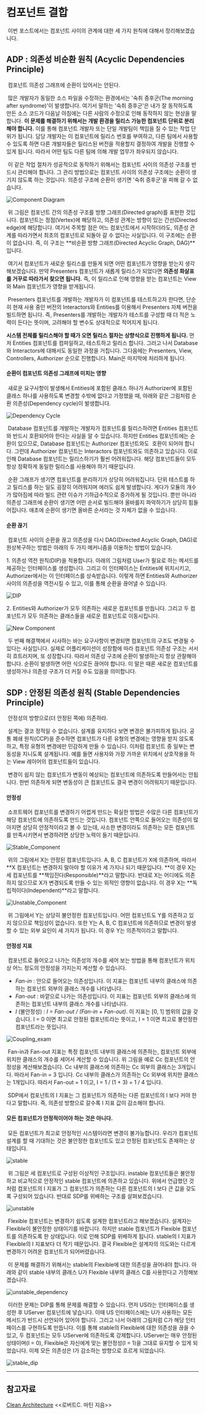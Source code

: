 # 컴포넌트 결합

 이번 포스트에서는 컴포넌트 사이의 관계에 대한 세 가지 원칙에 대해서 정리해보겠습니다.

## ADP : 의존성 비순환 원칙 (Acyclic Dependencies Principle)

 컴포넌트 의존성 그래프에 순환이 있어서는 안된다.

 많은 개발자가 동일한 소스 파일을 수정하는 환경에서는 '숙취 증후군(The morning after syndrome)'이 발생합니다. 여기서 말하는 '숙취 증후군'은 내가 잘 동작하도록 만든 소스 코드가 다음날 아침에는 다른 사람의 수정으로 인해 동작하지 않는 현상을 말합니다. **이 문제를 해결하기 위해서는 개발 환경을 릴리스 가능한 컴포넌트 단위로 분리해야 합니다.** 이를 통해 컴포넌트 개발자 또는 단일 개발팀이 책임을 질 수 있는 작업 단위가 됩니다. 담당 개발자는 이 컴포넌트에 릴리스 번호를 부여하고, 다른 팀에서 사용할 수 있도록 하면 다른 개발자들은 릴리스된 버전을 적용할지 결정하여 개발을 진행할 수 있게 됩니다. 따라서 어떤 팀도 다른 팀에 의해 개발 업무가 좌우되지 않습니다.

 이 같은 작업 절차가 성공적으로 동작하기 위해서는 컴포넌트 사이의 의존성 구조를 반드시 관리해야 합니다. 그 관리 방법으로는 컴포넌트 사이의 의존성 구조에는 순환이 생기지 않도록 하는 것입니다. 의존성 구조에 순환이 생기면 '숙취 증후군'을 피해 갈 수 없습니다.

![Component Diagram](./images/component_diagram.png)

 위 그림은 컴포넌트 간의 의존성 구조를 방향 그래프(Directed graph)를 표현한 것입니다. 컴포넌트는 정점(Vertex)에 해당하고, 의존성 관계는 방향이 있는 간선(Directed edge)에 해당합니다. 여기서 주목할 점은 어느 컴포넌트에서 시작하더라도, 의존성 관계를 따라가면서 최초의 컴포넌트로 되돌아 갈 수 없다는 사실입니다. 이 구조에는 순환이 없습니다. 즉, 이 구조는 **비순환 방향 그래프(Directed Acyclic Graph, DAG)**입니다.

 여기서 컴포넌트가 새로운 릴리스를 만들게 되면 어떤 컴포넌트가 영향을 받는지 생각해보겠습니다. 만약 Presenters 컴포넌트가 새롭게 릴리스가 되었다면 **의존성 화살표를 거꾸로 따라가서 찾으면 됩니다.** 즉, 이 릴리스로 인해 영향을 받는 컴포넌트는 View와 Main 컴포넌트가 영향을 받게됩니다.

 Presenters 컴포넌트를 개발하는 개발자가 이 컴포넌트를 테스트하고자 한다면, 단순히 현재 사용 중인 버전의 Interactors와 Entities를 이용해서 Presenters 자체 버전을 빌드하면 됩니다. 즉, Presenters를 개발하는 개발자가 테스트를 구성할 때 더 적은 노력이 든다는 뜻이며, 고려해야 할 변수도 상대적으로 적어지게 됩니다.

**시스템 전체를 릴리스해야 할 때가 오면 릴리스 절차는 상향식으로 진행하게 됩니다.** 먼저 Entities 컴포넌트를 컴파일하고, 테스트하고 릴리스 합니다. 그러고 나서 Database와 Interactors에 대해서도 동일한 과정을 거칩니다. 그다음에는 Presenters, View, Controllers, Authorizer 순으로 진행합니다. Main은 마지막에 처리하게 됩니다.

#### 순환이 컴포넌트 의존성 그래프에 미치는 영향

 새로운 요구사항이 발생해서 Entities에 포함된 클래스 하나가 Authorizer에 포함된 클래스 하나를 사용하도록 변경할 수밖에 없다고 가정했을 때, 아래와 같은 그림처럼 순환 의존성(Dependency cycle)이 발생합니다.

![Dependency Cycle](./images/dependency_cycle.png)

 Database 컴포넌트를 개발하는 개발자가 컴포넌트를 릴리스하려면 Entities 컴포넌트와 반드시 호환되어야 한다는 사실을 알 수 있습니다. 하지만 Entities 컴포넌트에는 순환이 있으므로, Database 컴포넌트는 Authorizer 컴포넌트와도  호환이 되어야 합니다. 그런데 Authorizer 컴포넌트는 Interactors 컴포넌트와도 의존하고 있습니다. 이로 인해 Database 컴포넌트는 릴리스하기가 훨씬 어려워집니다. 해당 컴포넌트들이 모두 항상 정확하게 동일한 릴리스를 사용해야 하기 때문입니다.

 순환 그래프가 생기면 컴포넌트를 분리하기가 상당히 어려워집니다. 단위 테스트를 하고 릴리스를 하는 일도 굉장히 어려워지며 에러도 쉽게 발생합니다. 게다가 모듈의 개수가 많아짐에 따라 빌드 관련 이슈가 기하급수적으로 증가하게 될 것입니다. 뿐만 아니라 의존성 그래프에 순환이 생기면 어떤 순서로 빌드해야 올바를지 파악하기가 상당히 힘들어집니다. 애초에 순환이 생기면 올바른 순서라는 것 자체가 없을 수 있습니다.

#### 순환 끊기

 컴포넌트 사이의 순환을 끊고 의존성을 다시 DAG(Directed Acyclic Graph, DAG)로 원상복구하는 방법은 아래의 두 가지 메커니즘을 이용하는 방법이 있습니다.

1\. 의존성 역전 원칙(DIP)을 적용합니다. 아래의 그림처럼 User가 필요로 하는 메서드를 제공하는 인터페이스를 생성합니다. 그리고 이 인터페이스는 Entities에 위치시키고, Authorizer에서는 이 인터페이스를 상속받습니다. 이렇게 하면 Entities와 Authorizer 사이의 의존성을 역전시킬 수 있고, 이를 통해 순환을 끊어낼 수 있습니다.

![DIP](./images/dip.png)

2\. Entities와 Authorizer가 모두 의존하는 새로운 컴포넌트를 만듭니다. 그리고 두 컴포넌트가 모두 의존하는 클래스들을 새로운 컴포넌트로 이동시킵니다.

![New Component](./images/new_component.png)

 두 번째 해결책에서 시사하는 바는 요구사항이 변경되면 컴포넌트의 구조도 변경될 수 있다는 사실입니다. 실제로 어플리케이션이 성장함에 따라 컴포넌트 의존성 구조는 서서히 흐트러지며, 또 성장합니다. 따라서 의존성 구조에 순환이 발생하는지 항상 관찰해야 합니다. 순환이 발생하면 어떤 식으로든 끊어야 합니다. 이 말은 때론 새로운 컴포넌트를 생성하거나 의존성 구조가 더 커질 수도 있음을 의미합니다.

## SDP : 안정된 의존성 원칙 (Stable Dependencies Principle)

 안정성의 방향으로(더 안정된 쪽에) 의존하라.

 설계는 결코 정적일 수 없습니다. 설계를 유지하다 보면 변경은 불가피하게 됩니다. 공통 폐쇄 원칙(CCP)을 준수하면 컴포넌트가 다른 유형의 변경에는 영향을 받지 않도록 하고, 특정 유형의 변경에만 민감하게 만들 수 있습니다. 이처럼 컴포넌트 중 일부는 변동성을 지니도록 설계됩니다. 예를 들면 사용자와 가장 가까운 위치에서 상호작용을 하는 View 레이어의 컴포넌트들이 있습니다.

 변경이 쉽지 않는 컴포넌트가 변동이 예상되는 컴포넌트에 의존하도록 만들어서는 안됩니다. 한번 의존하게 되면 변동성이 큰 컴포넌트도 결국 변경이 어려워지기 때문입니다.

#### 안정성

 소프트웨어 컴포넌트를 변경하기 어렵게 만드는 확실한 방법은 수많은 다른 컴포넌트가 해당 컴포넌트에 의존하도록 만드는 것입니다. 컴포넌트 안쪽으로 들어오는 의존성이 많아지면 상당히 안정적이라고 볼 수 있는데, 사소한 변경이라도 의존하는 모든 컴포넌트를 만족시키면서 변경하려면 상당한 노력이 들기 때문입니다.

![Stable_Component](./images/stable_component.png)

 위의 그림에서 X는 안정된 컴포넌트입니다. A, B, C 컴포넌트가 X에 의존하며, 따라서 **X 컴포넌트는 변경하지 말아야 할 이유가 세 가지나 되기 때문입니다. **이 경우 X는 세 컴포넌트를 **책임진다(Responsible)**라고 말합니다. 반대로 X는 어디에도 의존하지 않으므로 X가 변경되도록 만들 수 있는 외적인 영향이 없습니다. 이 경우 X는 **독립적이다(Independent)**라고 말합니다.

![Unstable_Component](./images/unstable_component.png)

 위 그림에서 Y는 상당히 불안정한 컴포넌트입니다. 어떤 컴포넌트도 Y를 의존하고 있지 않으므로 책임성이 없습니다. 또한 Y는 A, B, C 컴포넌트에 의존하므로 변경이 발생할 수 있는 외부 요인이 세 가지가 됩니다. 이 경우 Y는 의존적이라고 말합니다.

#### 안정성 지표

 컴포넌트로 들어오고 나가는 의존성의 개수를 세어 보는 방법을 통해 컴포넌트가 위치상 어느 정도의 안정성을 가지는지 계산할 수 있습니다.

-   _Fan-in_ : 안으로 들어오는 의존성입니다. 이 지표는 컴포넌트 내부의 클래스에 의존하는 컴포넌트 외부의 클래스 개수를 나타냅니다.
-   _Fan-out_ : 바깥으로 나가는 의존성입니다. 이 지표는 컴포넌트 외부의 클래스에 의존하는 컴포넌트 내부의 클래스 개수를 나타냅니다.
-   _I_ (불안정성) : _I = Fan-out / (Fan-in + Fan-out)_. 이 지표는 \[0, 1\] 범위의 값을 갖습니다. I = 0 이면 최고로 안정된 컴포넌트라는 뜻이고, I = 1 이면 최고로 불안정한 컴포넌트라는 뜻입니다.

![Coupling_exam](./images/coupling_exam.png)

 Fan-in과 Fan-out 지표는 특정 컴포넌트 내부의 클래스에 의존하는, 컴포넌트 외부에 위치한 클래스의 개수를 세어서 계산할 수 있습니다. 위 그림을 예로 Cc 컴포넌트의 안정성을 계산해보겠습니다. Cc 내부의 클래스에 의존하는 Cc 외부의 클래스는 3개입니다. 따라서 Fan-in = 3 입니다. Cc 내부의 클래스가 의존하는 Cc 외부에 위치한 클래스는 1개입니다. 따라서 Fan-out = 1 이고, I = 1 / (1 + 3) = 1 / 4 입니다.

 SDP에서 컴포넌트의 I 지표는 그 컴포넌트가 의존하는 다른 컴포넌트의 I 보다 커야 한다고 말합니다. 즉, 의존성 방향으로 갈수록 I 지표 값이 감소해야 합니다.

#### 모든 컴포넌트가 안정적이어야 하는 것은 아니다.

 모든 컴포넌트가 최고로 안정적인 시스템이라면 변경이 불가능합니다. 우리가 컴포넌트 설계를 할 때 기대하는 것은 불안정한 컴포넌트도 있고 안정된 컴포넌트도 존재하는 상태입니다.

![stable](./images/stable.png)

 위 그림은 세 컴포넌트로 구성된 이상적인 구조입니다. instable 컴포넌트들은 불안정하고 비교적으로 안정적인 stable 컴포넌트에 의존하고 있습니다. 위에서 언급했던 것처럼 컴포넌트의 I 지표가 그 컴포넌트가 의존하는 다른 컴포넌트의 I 보다 큰 값을 갖도록 구성되어 있습니다. 반대로 SDP를 위배하는 구조를 살펴보겠습니다.

![unstable](./images/unstable.png)

 Flexible 컴포넌트는 변경하기 쉽도록 설계한 컴포넌트라고 해보겠습니다. 설계자는 Flexible이 불안정한 상태이기를 바랍니다. 하지만 stable 컴포넌트가 Flexible 컴포넌트를 의존하도록 한 상태입니다. 이로 인해 SDP를 위배하게 됩니다. stable의 I 지표가 Flexible의 I 지표보다 더 작기 때문입니다. 결국 Flexible은 설계자의 의도와는 다르게 변경하기 어려운 컴포넌트가 되어버렸습니다.

 이 문제를 해결하기 위해서는 stable의 Flexible에 대한 의존성을 끊어내야 합니다. 아래와 같이 stable 내부의 클래스 U가 Flexible 내부의 클래스 C를 사용한다고 가정해보겠습니다.

![unstable_dependency](./images/unstable_dependency.png)

 이러한 문제는 DIP를 통해 문제를 해결할 수 있습니다. 먼저 US라는 인터페이스를 생성한 후 UServer 컴포넌트에 넣습니다. 이때 US 인터페이스에는 U가 사용하는 모든 메서드가 반드시 선언되어 있어야 합니다. 그리고 나서 아래의 그림처럼 C가 해당 인터페이스를 구현하도록 만듭니다. 이를 통해 stable의 Flexible에 대한 의존성을 끊을 수 있고, 두 컴포넌트는 모두 UServer에 의존하도록 강제합니다. UServer는 매우 안정된 상태이며(I = 0), Flexible은 자신에게 맞는 불안정성(I = 1)을 그대로 유지할 수 있게 되었습니다. 이제 모든 의존성은 I가 감소하는 방향으로 흐르게 되었습니다.

![stable_dip](./images/stable_dip.png)

---

## 참고자료

[Clean Architecture](http://www.kyobobook.co.kr/product/detailViewKor.laf?ejkGb=KOR&mallGb=KOR&barcode=9788966262472&orderClick=LAG&Kc=) <<로버트C. 마틴 지음>>
